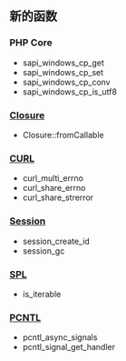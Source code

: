 新的函数
--------

### PHP Core

-   <span class="simpara"> <span
    class="function">sapi\_windows\_cp\_get</span> </span>
-   <span class="simpara"> <span
    class="function">sapi\_windows\_cp\_set</span> </span>
-   <span class="simpara"> <span
    class="function">sapi\_windows\_cp\_conv</span> </span>
-   <span class="simpara"> <span
    class="function">sapi\_windows\_cp\_is\_utf8</span> </span>

### <a href="/class/closure.html" class="link">Closure</a>

-   <span class="simpara"> <span
    class="methodname">Closure::fromCallable</span> </span>

### <a href="/book/curl.html" class="link">CURL</a>

-   <span class="simpara"> <span
    class="function">curl\_multi\_errno</span> </span>
-   <span class="simpara"> <span
    class="function">curl\_share\_errno</span> </span>
-   <span class="simpara"> <span
    class="function">curl\_share\_strerror</span> </span>

### <a href="/book/session.html" class="link">Session</a>

-   <span class="simpara"> <span
    class="function">session\_create\_id</span> </span>
-   <span class="simpara"> <span class="function">session\_gc</span>
    </span>

### <a href="/book/spl.html" class="link">SPL</a>

-   <span class="simpara"> <span class="function">is\_iterable</span>
    </span>

### <a href="/book/pcntl.html" class="link">PCNTL</a>

-   <span class="simpara"> <span
    class="function">pcntl\_async\_signals</span> </span>
-   <span class="simpara"> <span
    class="function">pcntl\_signal\_get\_handler</span> </span>
